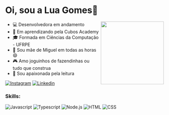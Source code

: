 # Oi, sou a Lua Gomes👋

<img src="https://C:\Users\Luann\Desktop\Pasta_Lua.png" width="200px" align="right" >

- 💻 Desenvolvedora em andamento
- 🍎 Em aprendizando pela Cubos Academy
- 🎓 Formada em Ciências da Computação - UFRPE
- 👦 Sou mãe de Miguel em todas as horas 😄
- 🎮 Amo joguinhos de fazendinhas ou tudo que construa
- 📖 Sou apaixonada pela leitura

[![Instagram](https://img.shields.io/badge/Instagram-E4405F?style=flat&logo=instagram&logoColor=white)](https://www.instagram.com/luannagfj18/)
[![Linkedin](https://img.shields.io/badge/LinkedIn-0077B5?style=flat&logo=linkedin)](https://www.linkedin.com/in/luannagomesfj/)

### Skills:

![Javascript](https://img.shields.io/badge/Javascript-282C34?style=flat&logo=javascript)
![Typescript](https://img.shields.io/badge/Typescript-282C34?logo=typescript)
![Node.js](https://img.shields.io/badge/Node.js-282C34?logo=node.js)
![HTML](https://img.shields.io/badge/HTML-282C34?logo=html5)
![CSS](https://img.shields.io/badge/CSS-282C34?logo=css3&logoColor=1572B6)
